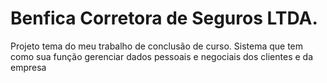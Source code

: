 # Benfica Corretora de Seguros LTDA.

Projeto tema do meu trabalho de conclusão de curso. Sistema que tem como sua função gerenciar dados pessoais e negociais dos clientes e da empresa
